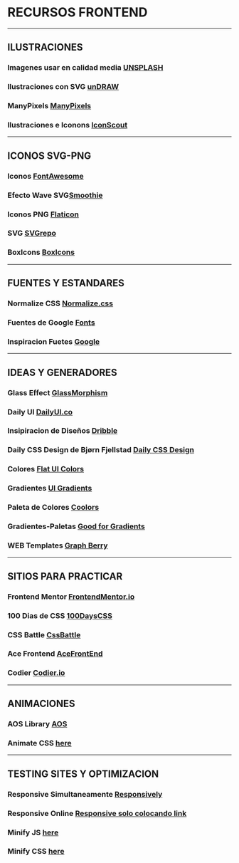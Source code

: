# RECURSOS FRONTEND
---
## ILUSTRACIONES
### Imagenes usar en calidad media [UNSPLASH](https://unsplash.com/es)

### Ilustraciones con SVG  [unDRAW](https://undraw.co/illustrations)

### ManyPixels [ManyPixels](https://www.manypixels.co/gallery)

### Ilustraciones e Iconons [IconScout](https://iconscout.com/)

---
## ICONOS SVG-PNG
### Iconos [FontAwesome](https://fontawesome.com/)

### Efecto Wave SVG[Smoothie](https://smooth.ie/blogs/news/svg-wavey-transitions-between-sections)

### Iconos PNG [Flaticon](https://www.flaticon.com/)

### SVG [SVGrepo](https://www.svgrepo.com/)

### BoxIcons [BoxIcons](https://boxicons.com/)


---
## FUENTES Y ESTANDARES

### Normalize CSS  [Normalize.css](https://necolas.github.io/normalize.css/)

### Fuentes de Google [Fonts](https://fonts.google.com/)

### Inspiracion Fuetes [Google](https://femmebot.github.io/google-type/)

---

## IDEAS Y GENERADORES

### Glass Effect [GlassMorphism](https://hype4.academy/tools/glassmorphism-generator)

### Daily UI [DailyUI.co](https://www.dailyui.co/)

### Insipiracion de Diseños [Dribble](https://dribbble.com/)

### Daily CSS Design de Bjørn Fjellstad [Daily CSS Design](https://dailycssdesign.com/)

### Colores [Flat UI Colors](https://flatuicolors.com/)

### Gradientes [UI Gradients](https://uigradients.com/)

### Paleta de Colores [Coolors](https://coolors.co/)

### Gradientes-Paletas [Good for Gradients](https://mycolor.space/)

### WEB Templates [Graph Berry](https://www.graphberry.com/)

---

## SITIOS PARA PRACTICAR

### Frontend Mentor [FrontendMentor.io](https://www.frontendmentor.io/)

### 100 Dias de CSS [100DaysCSS](https://100dayscss.com/days/1/)

### CSS Battle [CssBattle](https://cssbattle.dev/)

### Ace Frontend [AceFrontEnd](https://www.acefrontend.com/)

### Codier [Codier.io](https://codier.io/)

---


## ANIMACIONES

### AOS Library [AOS](https://michalsnik.github.io/aos/)

### Animate CSS  [here](https://animate.style/)

---

## TESTING SITES Y OPTIMIZACION

### Responsive Simultaneamente [Responsively](https://responsively.app/)

### Responsive Online [Responsive solo colocando link](http://www.responsinator.com/)

### Minify JS [here](http://www.minifyjavascript.com/)

### Minify CSS [here](http://www.minifycss.com/css-compressor/)

